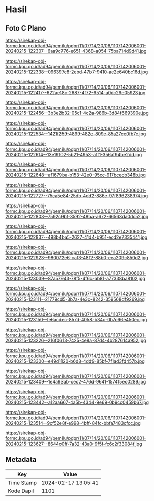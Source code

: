 # Hasil

## Foto C Plano

https://sirekap-obj-formc.kpu.go.id/ad94/pemilu/pdpr/11/07/14/20/06/1107142006001-20240215-122307--6aa9c776-e651-4368-a054-75ba714d9d41.jpg

https://sirekap-obj-formc.kpu.go.id/ad94/pemilu/pdpr/11/07/14/20/06/1107142006001-20240215-122338--096397c8-2ebd-47b7-9410-ae2e640bc16d.jpg

https://sirekap-obj-formc.kpu.go.id/ad94/pemilu/pdpr/11/07/14/20/06/1107142006001-20240215-122417--622ae18c-2687-4f72-9514-a0dc29e05923.jpg

https://sirekap-obj-formc.kpu.go.id/ad94/pemilu/pdpr/11/07/14/20/06/1107142006001-20240215-122456--3b3e2b32-05c1-4c2a-986b-3d84f669390e.jpg

https://sirekap-obj-formc.kpu.go.id/ad94/pemilu/pdpr/11/07/14/20/06/1107142006001-20240215-122534--1421f259-4899-482e-809e-85a27ce0fb7c.jpg

https://sirekap-obj-formc.kpu.go.id/ad94/pemilu/pdpr/11/07/14/20/06/1107142006001-20240215-122614--13e19102-5b21-4953-a1f1-356af94be2dd.jpg

https://sirekap-obj-formc.kpu.go.id/ad94/pemilu/pdpr/11/07/14/20/06/1107142006001-20240215-122648--af1679ba-b153-42e0-95cc-917bcecb348b.jpg

https://sirekap-obj-formc.kpu.go.id/ad94/pemilu/pdpr/11/07/14/20/06/1107142006001-20240215-122727--75ca5e84-25db-4dd2-886e-97f896238974.jpg

https://sirekap-obj-formc.kpu.go.id/ad94/pemilu/pdpr/11/07/14/20/06/1107142006001-20240215-122803--7592c9bf-3592-48ba-a672-66563da0dc52.jpg

https://sirekap-obj-formc.kpu.go.id/ad94/pemilu/pdpr/11/07/14/20/06/1107142006001-20240215-122837--498b4ba5-2627-41d4-b951-ecd2e7335441.jpg

https://sirekap-obj-formc.kpu.go.id/ad94/pemilu/pdpr/11/07/14/20/06/1107142006001-20240215-122923--980072e6-caf3-48f2-88b0-eea209c850d2.jpg

https://sirekap-obj-formc.kpu.go.id/ad94/pemilu/pdpr/11/07/14/20/06/1107142006001-20240215-123039--87a57943-78f5-4f6c-ab81-a77338ba8102.jpg

https://sirekap-obj-formc.kpu.go.id/ad94/pemilu/pdpr/11/07/14/20/06/1107142006001-20240215-123111--21779cd5-3b7a-4e3c-8242-359568df9269.jpg

https://sirekap-obj-formc.kpu.go.id/ad94/pemilu/pdpr/11/07/14/20/06/1107142006001-20240215-123150--fe6acdec-857d-4058-b34c-0b7c66e450ec.jpg

https://sirekap-obj-formc.kpu.go.id/ad94/pemilu/pdpr/11/07/14/20/06/1107142006001-20240215-123226--216f0613-7425-4e8a-87d4-4b287614a952.jpg

https://sirekap-obj-formc.kpu.go.id/ad94/pemilu/pdpr/11/07/14/20/06/1107142006001-20240215-123300--e49d1120-b6d8-4dd9-85bf-7f1ad3fd457b.jpg

https://sirekap-obj-formc.kpu.go.id/ad94/pemilu/pdpr/11/07/14/20/06/1107142006001-20240215-123409--1e4a93ab-cec2-476d-9641-157415ec0289.jpg

https://sirekap-obj-formc.kpu.go.id/ad94/pemilu/pdpr/11/07/14/20/06/1107142006001-20240215-123442--a12aa667-4a5b-4344-9e69-0b9cc0459b67.jpg

https://sirekap-obj-formc.kpu.go.id/ad94/pemilu/pdpr/11/07/14/20/06/1107142006001-20240215-123514--9cf52e8f-e998-4bff-84fc-bbfa7483cfcc.jpg

https://sirekap-obj-formc.kpu.go.id/ad94/pemilu/pdpr/11/07/14/20/06/1107142006001-20240215-123627--8644c0ff-7a32-43a0-9f5f-fc6c2f33084f.jpg


## Metadata

| Key        | Value               |
| ---------- | ------------------- |
| Time Stamp | 2024-02-17 13:05:41 |
| Kode Dapil | 1101                |



